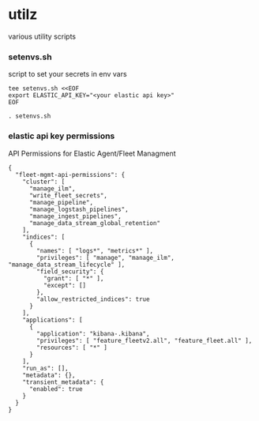 # utilz
various utility scripts


### setenvs.sh
script to set your secrets in env vars

```
tee setenvs.sh <<EOF
export ELASTIC_API_KEY="<your elastic api key>"
EOF

. setenvs.sh
```

### elastic api key permissions

API Permissions for Elastic Agent/Fleet Managment

```
{
  "fleet-mgmt-api-permissions": {
    "cluster": [
      "manage_ilm",
      "write_fleet_secrets",
      "manage_pipeline",
      "manage_logstash_pipelines",
      "manage_ingest_pipelines",
      "manage_data_stream_global_retention"
    ],
    "indices": [
      {
        "names": [ "logs*", "metrics*" ],
        "privileges": [ "manage", "manage_ilm", "manage_data_stream_lifecycle" ],
        "field_security": {
          "grant": [ "*" ],
          "except": []
        },
        "allow_restricted_indices": true
      } 
    ],
    "applications": [
      {
        "application": "kibana-.kibana",
        "privileges": [ "feature_fleetv2.all", "feature_fleet.all" ],
        "resources": [ "*" ]
      }
    ],
    "run_as": [],
    "metadata": {},
    "transient_metadata": {
      "enabled": true
    }
  }
}

```
